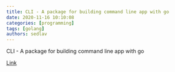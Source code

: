 ```yaml
---
title: CLI - A package for building command line app with go
date: 2020-11-16 10:10:08
categories: [programming]
tags: [golang]
authors: sedlav
---
```


CLI - A package for building command line app with go

[Link](https://github.com/mkideal/cli)

